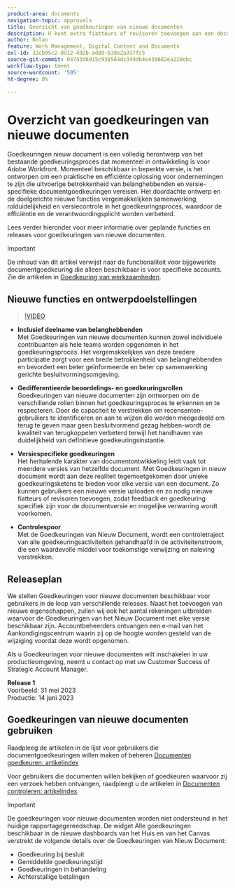 ```yaml
---
product-area: documents
navigation-topic: approvals
title: Overzicht van goedkeuringen van nieuwe documenten
description: U kunt extra fiatteurs of revisoren toevoegen aan een document dat al goedkeuringen in behandeling heeft.
author: Nolan
feature: Work Management, Digital Content and Documents
exl-id: 32cb95c2-8d12-492b-ad89-b38e2a337fc5
source-git-commit: 04743d6915c938564dc349db4e438682ea220ebc
workflow-type: tm+mt
source-wordcount: '505'
ht-degree: 0%

---
```


# Overzicht van goedkeuringen van nieuwe documenten

Goedkeuringen nieuw document is een volledig herontwerp van het bestaande goedkeuringsproces dat momenteel in ontwikkeling is voor Adobe Workfront. Momenteel beschikbaar in beperkte versie, is het ontworpen om een praktische en efficiënte oplossing voor ondernemingen te zijn die uitvoerige betrokkenheid van belanghebbenden en versie-specifieke documentgoedkeuringen vereisen. Het doordachte ontwerp en de doelgerichte nieuwe functies vergemakkelijken samenwerking, rolduidelijkheid en versiecontrole in het goedkeuringsproces, waardoor de efficiëntie en de verantwoordingsplicht worden verbeterd.

Lees verder hieronder voor meer informatie over geplande functies en releases voor goedkeuringen van nieuwe documenten.

>[!IMPORTANT]
>
>De inhoud van dit artikel verwijst naar de functionaliteit voor bijgewerkte documentgoedkeuring die alleen beschikbaar is voor specifieke accounts. Zie de artikelen in [Goedkeuring van werkzaamheden](/help/quicksilver/review-and-approve-work/manage-approvals/manage-approvals.md).

## Nieuwe functies en ontwerpdoelstellingen

>[!VIDEO](https://video.tv.adobe.com/v/3420544/)

* **Inclusief deelname van belanghebbenden**\
    Met Goedkeuringen van nieuwe documenten kunnen zowel individuele contribuanten als hele teams worden opgenomen in het goedkeuringsproces. Het vergemakkelijken van deze bredere participatie zorgt voor een brede betrokkenheid van belanghebbenden en bevordert een beter geïnformeerde en beter op samenwerking gerichte besluitvormingsomgeving.

* **Gedifferentieerde beoordelings- en goedkeuringsrollen**\
    Goedkeuringen van nieuwe documenten zijn ontworpen om de verschillende rollen binnen het goedkeuringsproces te erkennen en te respecteren. Door de capaciteit te verstrekken om recensenten-gebruikers te identificeren en aan te wijzen die worden meegedeeld om terug te geven maar geen besluitvormend gezag hebben-wordt de kwaliteit van terugkoppelen verbeterd terwijl het handhaven van duidelijkheid van definitieve goedkeuringsinstantie.

* **Versiespecifieke goedkeuringen**\
    Het herhalende karakter van documentontwikkeling leidt vaak tot meerdere versies van hetzelfde document. Met Goedkeuringen in nieuw document wordt aan deze realiteit tegemoetgekomen door unieke goedkeuringsketens te bieden voor elke versie van een document. Zo kunnen gebruikers een nieuwe versie uploaden en zo nodig nieuwe fiatteurs of revisoren toevoegen, zodat feedback en goedkeuring specifiek zijn voor de documentversie en mogelijke verwarring wordt voorkomen.

* **Controlespoor**\
    Met de Goedkeuringen van Nieuw Document, wordt een controletraject van alle goedkeuringsactiviteiten gehandhaafd in de activiteitenstroom, die een waardevolle middel voor toekomstige verwijzing en naleving verstrekken.

## Releaseplan

We stellen Goedkeuringen voor nieuwe documenten beschikbaar voor gebruikers in de loop van verschillende releases. Naast het toevoegen van nieuwe eigenschappen, zullen wij ook het aantal rekeningen uitbreiden waarvoor de Goedkeuringen van het Nieuw Document met elke versie beschikbaar zijn. Accountbeheerders ontvangen een e-mail van het Aankondigingscentrum waarin zij op de hoogte worden gesteld van de wijziging voordat deze wordt opgenomen.

Als u Goedkeuringen voor nieuwe documenten wilt inschakelen in uw productieomgeving, neemt u contact op met uw Customer Success of Strategic Account Manager.

**Release 1**\
    Voorbeeld: 31 mei 2023\
    Productie: 14 juni 2023

## Goedkeuringen van nieuwe documenten gebruiken

Raadpleeg de artikelen in de lijst voor gebruikers die documentgoedkeuringen willen maken of beheren [Documenten goedkeuren: artikelindex](/help/quicksilver/review-and-approve-work/document-reviews-and-approvals/manage-document-approvals/approve-documents-toc.md)

Voor gebruikers die documenten willen bekijken of goedkeuren waarvoor zij een verzoek hebben ontvangen, raadpleegt u de artikelen in [Documenten controleren: artikelindex](/help/quicksilver/review-and-approve-work/document-reviews-and-approvals/review-and-approve-documents/review-documents-toc.md).

>[!IMPORTANT]
>
>De goedkeuringen voor nieuwe documenten worden niet ondersteund in het huidige rapportagegereedschap. De widget Alle goedkeuringen beschikbaar in de nieuwe dashboards van het Huis en van het Canvas verstrekt de volgende details over de Goedkeuringen van Nieuw Document:
>
>* Goedkeuring bij besluit
>* Gemiddelde goedkeuringstijd
>* Goedkeuringen in behandeling
>* Achterstallige betalingen
